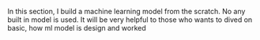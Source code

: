 In this section, I build a machine learning model from the scratch. No any built in model is used.
It will be very helpful to those who wants to dived on basic, how ml model is design and worked
